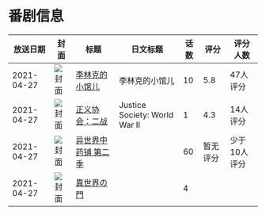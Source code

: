 # 番剧信息

|放送日期|封面|标题|日文标题|话数|评分|评分人数|
|---|---|---|---|---|---|---|
|2021-04-27|![封面](https://lain.bgm.tv/pic/cover/c/1b/e6/320222_rp4K7.jpg)|[李林克的小馆儿](https://bangumi.tv/subject/320222)|李林克的小馆儿|10|5.8|47人评分|
|2021-04-27|![封面](https://lain.bgm.tv/pic/cover/c/40/19/327360_CYbBz.jpg)|[正义协会：二战](https://bangumi.tv/subject/327360)|Justice Society: World War II|1|4.3|14人评分|
|2021-04-27|![封面](https://lain.bgm.tv/pic/cover/c/82/fb/330480_PllKg.jpg)|[异世界中药铺 第二季](https://bangumi.tv/subject/330480)||60|暂无评分|少于10人评分|
|2021-04-27|![封面](https://lain.bgm.tv/pic/cover/c/05/03/382704_gJ5GH.jpg)|[異世界の門](https://bangumi.tv/subject/382704)||4|||
